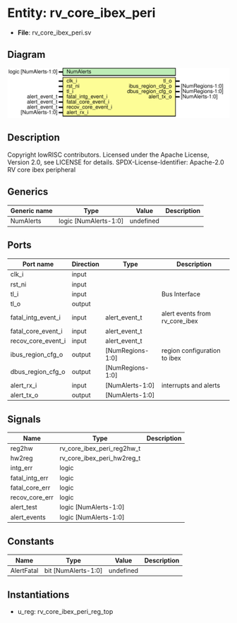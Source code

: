 # Entity: rv_core_ibex_peri

- **File**: rv_core_ibex_peri.sv
## Diagram

![Diagram](rv_core_ibex_peri.svg "Diagram")
## Description

Copyright lowRISC contributors.
 Licensed under the Apache License, Version 2.0, see LICENSE for details.
 SPDX-License-Identifier: Apache-2.0
 RV core ibex peripheral
 
## Generics

| Generic name | Type                  | Value     | Description |
| ------------ | --------------------- | --------- | ----------- |
| NumAlerts    | logic [NumAlerts-1:0] | undefined |             |
## Ports

| Port name          | Direction | Type             | Description                    |
| ------------------ | --------- | ---------------- | ------------------------------ |
| clk_i              | input     |                  |                                |
| rst_ni             | input     |                  |                                |
| tl_i               | input     |                  | Bus Interface                  |
| tl_o               | output    |                  |                                |
| fatal_intg_event_i | input     | alert_event_t    | alert events from rv_core_ibex |
| fatal_core_event_i | input     | alert_event_t    |                                |
| recov_core_event_i | input     | alert_event_t    |                                |
| ibus_region_cfg_o  | output    | [NumRegions-1:0] | region configuration to ibex   |
| dbus_region_cfg_o  | output    | [NumRegions-1:0] |                                |
| alert_rx_i         | input     | [NumAlerts-1:0]  | interrupts and alerts          |
| alert_tx_o         | output    | [NumAlerts-1:0]  |                                |
## Signals

| Name           | Type                       | Description |
| -------------- | -------------------------- | ----------- |
| reg2hw         | rv_core_ibex_peri_reg2hw_t |             |
| hw2reg         | rv_core_ibex_peri_hw2reg_t |             |
| intg_err       | logic                      |             |
| fatal_intg_err | logic                      |             |
| fatal_core_err | logic                      |             |
| recov_core_err | logic                      |             |
| alert_test     | logic [NumAlerts-1:0]      |             |
| alert_events   | logic [NumAlerts-1:0]      |             |
## Constants

| Name       | Type                | Value     | Description |
| ---------- | ------------------- | --------- | ----------- |
| AlertFatal | bit [NumAlerts-1:0] | undefined |             |
## Instantiations

- u_reg: rv_core_ibex_peri_reg_top
